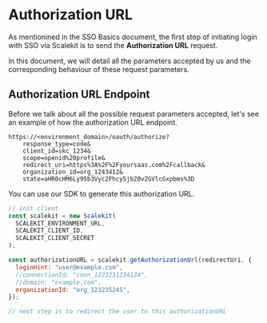 # Authorization URL

As mentionined in the SSO Basics document, the first step of initiating login with SSO via Scalekit is to send the **Authorization URL** request.

In this document, we will detail all the parameters accepted by us and the corresponding behaviour of these request parameters.

## Authorization URL Endpoint

Before we talk about all the possible request parameters accepted, let's see an example of how the authorization URL endpoint.

```http
https://<environment_domain>/oauth/authorize?
    response_type=code&
    client_id=skc_1234&
    scope=openid%20profile&
    redirect_uri=https%3A%2F%2Fyoursaas.com%2Fcallback&
    organization_id=org_1243412&
    state=aHR0cHM6Ly95b3Vyc2Fhcy5jb20vZGVlcGxpbms%3D
```

You can use our SDK to generate this authorization URL.

<Tabs groupId="tech-stack">
<TabItem value="nodejs" label="Node.js">

```javascript showLineNumbers
// init client
const scalekit = new Scalekit(
  SCALEKIT_ENVIRONMENT_URL,
  SCALEKIT_CLIENT_ID,
  SCALEKIT_CLIENT_SECRET
);

const authorizationURL = scalekit.getAuthorizationUrl(redirectUri, {
  loginHint: "user@example.com",
  //connectionId: "conn_1223231234124",
  //domain: "example.com",
  organizationId: "org_123235245",
});

// next step is to redirect the user to this authorizationURL
```

</TabItem>
<!-- <TabItem value="py" label="Python">

```python
# write python code here
```

</TabItem>
<TabItem value="golang" label="Go">

```go
// write go code here
```

</TabItem> -->
</Tabs>

## Possible Authorization URL Parameters

| Parameter                                | Required                                                                                                                                                            | Description                                                                                                                                                                                                                                                                                                                                                                                                                                                                                                                                                                                                                                                                                                                                                                                                                                                                                                                                                                                       |
| ---------------------------------------- | ------------------------------------------------------------------------------------------------------------------------------------------------------------------- | ------------------------------------------------------------------------------------------------------------------------------------------------------------------------------------------------------------------------------------------------------------------------------------------------------------------------------------------------------------------------------------------------------------------------------------------------------------------------------------------------------------------------------------------------------------------------------------------------------------------------------------------------------------------------------------------------------------------------------------------------------------------------------------------------------------------------------------------------------------------------------------------------------------------------------------------------------------------------------------------------- |
| <SimpleCode>client_id</SimpleCode>       | REQUIRED                                                                                                                                                            | The client ID string that you obtain from the API Credentials page                                                                                                                                                                                                                                                                                                                                                                                                                                                                                                                                                                                                                                                                                                                                                                                                                                                                                                                                |
| <SimpleCode>nonce</SimpleCode>           | OPTIONAL                                                                                                                                                            | A random value generated by your app that enables replay protection.                                                                                                                                                                                                                                                                                                                                                                                                                                                                                                                                                                                                                                                                                                                                                                                                                                                                                                                              |
| <SimpleCode>organization_id</SimpleCode> | REQUIRED \*                                                                                                                                                         | Organization ID for which the SSO flow must be initiated for. Based on the organization ID supplied, the user will be redirected to the SSO connection's identity provider configured for that organization.                                                                                                                                                                                                                                                                                                                                                                                                                                                                                                                                                                                                                                                                                                                                                                                      |
| <SimpleCode>connection_id</SimpleCode>   | REQUIRED \*                                                                                                                                                         | Connection ID for which the SSO flow must be initiated for. If the Connection's status is `active`, the user will be redirected to the SSO Connection's identity provider configured.                                                                                                                                                                                                                                                                                                                                                                                                                                                                                                                                                                                                                                                                                                                                                                                                             |
| <SimpleCode>domain</SimpleCode>          | REQUIRED \*                                                                                                                                                         | domain part of the email address that is configured for an organization. Example: yourcustomer.com                                                                                                                                                                                                                                                                                                                                                                                                                                                                                                                                                                                                                                                                                                                                                                                                                                                                                                |
|                                          | \* one of organization_id, connection_id or domain must be sent as a request parameter to determine which SSO connection needs to be used to initiate the SSO flow. |                                                                                                                                                                                                                                                                                                                                                                                                                                                                                                                                                                                                                                                                                                                                                                                                                                                                                                                                                                                                   |
| <SimpleCode>response_type</SimpleCode>   | REQUIRED                                                                                                                                                            | value must be `code`                                                                                                                                                                                                                                                                                                                                                                                                                                                                                                                                                                                                                                                                                                                                                                                                                                                                                                                                                                              |
| <SimpleCode>redirect_uri</SimpleCode>    | REQUIRED                                                                                                                                                            | Determines where the response is sent. The value of this parameter must exactly match one of the authorized redirect values that you set in the API Credentials page (including the HTTP or HTTPS scheme, case, and trailing '/', if any). <br/><br/> Click <a href="/best-practices/redirect-uri" target="_blank">here to read more</a> about redirect_uri                                                                                                                                                                                                                                                                                                                                                                                                                                                                                                                                                                                                                                       |
| <SimpleCode>scope</SimpleCode>           | REQUIRED                                                                                                                                                            | value must be `openid profile`                                                                                                                                                                                                                                                                                                                                                                                                                                                                                                                                                                                                                                                                                                                                                                                                                                                                                                                                                                    |
| <SimpleCode>state</SimpleCode>           | OPTIONAL, but strongly recommended                                                                                                                                  | An opaque string that is round-tripped in the protocol; that is to say, it is returned back as-is as a URI parameter in the Basic flow. The state can be useful for correlating requests and responses. Because your redirect_uri can be guessed, using a state value can increase your assurance that an incoming connection is the result of an authentication request initiated by your app. <br/> <br/>State will be useful if you would like to retain some information about the user that you would like to use at the end of the login flow - for example: deep link URL in your product to redirect the user to after a successful login. <br/><br/>If you generate a random string or encode the hash of some client state (e.g., a cookie) in this state variable, you can validate the response to additionally ensure that the request and response originated in the same browser. This additional validation offers protection against attacks such as cross-site request forgery. |
| <SimpleCode>login_hint</SimpleCode>      | OPTIONAL                                                                                                                                                            | When your app knows the email address of the user it is trying to authenticate, it can provide this parameter as a hint to the authentication server and Scalekit will pass this information to your customer's identity provider. Some identity providers prefill the login box with this value to make the login experience easier for the end user.                                                                                                                                                                                                                                                                                                                                                                                                                                                                                                                                                                                                                                            |
